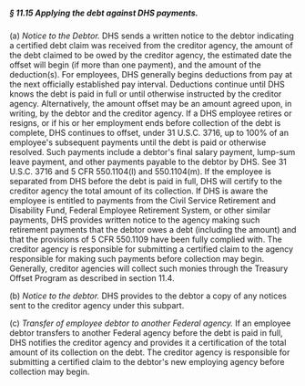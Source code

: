 ##### § 11.15 Applying the debt against DHS payments. #####

(a) *Notice to the Debtor.* DHS sends a written notice to the debtor indicating a certified debt claim was received from the creditor agency, the amount of the debt claimed to be owed by the creditor agency, the estimated date the offset will begin (if more than one payment), and the amount of the deduction(s). For employees, DHS generally begins deductions from pay at the next officially established pay interval. Deductions continue until DHS knows the debt is paid in full or until otherwise instructed by the creditor agency. Alternatively, the amount offset may be an amount agreed upon, in writing, by the debtor and the creditor agency. If a DHS employee retires or resigns, or if his or her employment ends before collection of the debt is complete, DHS continues to offset, under 31 U.S.C. 3716, up to 100% of an employee's subsequent payments until the debt is paid or otherwise resolved. Such payments include a debtor's final salary payment, lump-sum leave payment, and other payments payable to the debtor by DHS. See 31 U.S.C. 3716 and 5 CFR 550.1104(l) and 550.1104(m). If the employee is separated from DHS before the debt is paid in full, DHS will certify to the creditor agency the total amount of its collection. If DHS is aware the employee is entitled to payments from the Civil Service Retirement and Disability Fund, Federal Employee Retirement System, or other similar payments, DHS provides written notice to the agency making such retirement payments that the debtor owes a debt (including the amount) and that the provisions of 5 CFR 550.1109 have been fully complied with. The creditor agency is responsible for submitting a certified claim to the agency responsible for making such payments before collection may begin. Generally, creditor agencies will collect such monies through the Treasury Offset Program as described in section 11.4.

(b) *Notice to the debtor.* DHS provides to the debtor a copy of any notices sent to the creditor agency under this subpart.

(c) *Transfer of employee debtor to another Federal agency.* If an employee debtor transfers to another Federal agency before the debt is paid in full, DHS notifies the creditor agency and provides it a certification of the total amount of its collection on the debt. The creditor agency is responsible for submitting a certified claim to the debtor's new employing agency before collection may begin.